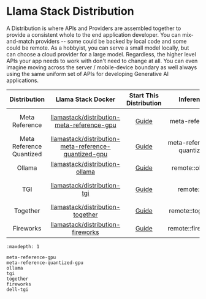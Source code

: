 # Llama Stack Distribution

A Distribution is where APIs and Providers are assembled together to provide a consistent whole to the end application developer. You can mix-and-match providers -- some could be backed by local code and some could be remote. As a hobbyist, you can serve a small model locally, but can choose a cloud provider for a large model. Regardless, the higher level APIs your app needs to work with don't need to change at all. You can even imagine moving across the server / mobile-device boundary as well always using the same uniform set of APIs for developing Generative AI applications.

| **Distribution** 	|           **Llama Stack Docker**           	| Start This Distribution 	|    **Inference**   	|     **Agents**     	|     **Memory**     	|     **Safety**     	|    **Telemetry**   	|
|:----------------:	|:------------------------------------------:	|:-----------------------:	|:------------------:	|:------------------:	|:------------------:	|:------------------:	|:------------------:	|
|  Meta Reference  	| [llamastack/distribution-meta-reference-gpu](https://hub.docker.com/repository/docker/llamastack/distribution-meta-reference-gpu/general) 	|       [Guide](https://llama-stack.readthedocs.io/en/latest/getting_started/distributions/meta-reference-gpu.html)       	| meta-reference 	| meta-reference 	| meta-reference; remote::pgvector; remote::chromadb	| meta-reference 	| meta-reference	|
|  Meta Reference Quantized  	| [llamastack/distribution-meta-reference-quantized-gpu](https://hub.docker.com/repository/docker/llamastack/distribution-meta-reference-quantized-gpu/general) 	|       [Guide](./meta-reference-quantized-gpu/)       	| meta-reference-quantized 	| meta-reference 	| meta-reference; remote::pgvector; remote::chromadb	| meta-reference 	| meta-reference	|
|      Ollama      	|       [llamastack/distribution-ollama](https://hub.docker.com/repository/docker/llamastack/distribution-ollama/general)       	|       [Guide](https://llama-stack.readthedocs.io/en/latest/getting_started/distributions/ollama.html)       	| remote::ollama	| meta-reference 	| remote::pgvector; remote::chromadb 	| remote::ollama 	| meta-reference 	|
|        TGI       	|         [llamastack/distribution-tgi](https://hub.docker.com/repository/docker/llamastack/distribution-tgi/general)        	|       [Guide](https://llama-stack.readthedocs.io/en/latest/getting_started/distributions/tgi.html)       	| remote::tgi	| meta-reference 	| meta-reference; remote::pgvector; remote::chromadb 	| meta-reference 	| meta-reference 	|
|        Together       	|         [llamastack/distribution-together](https://hub.docker.com/repository/docker/llamastack/distribution-together/general)        	|       [Guide](https://llama-stack.readthedocs.io/en/latest/getting_started/distributions/together.html)       	| remote::together 	| meta-reference | remote::weaviate | meta-reference 	| meta-reference  	|
|        Fireworks       	|         [llamastack/distribution-fireworks](https://hub.docker.com/repository/docker/llamastack/distribution-fireworks/general)        	|       [Guide](https://llama-stack.readthedocs.io/en/latest/getting_started/distributions/fireworks.html)       	| remote::fireworks 	| meta-reference | remote::weaviate | meta-reference 	| meta-reference  	|

```{toctree}
:maxdepth: 1

meta-reference-gpu
meta-reference-quantized-gpu
ollama
tgi
together
fireworks
dell-tgi
```

